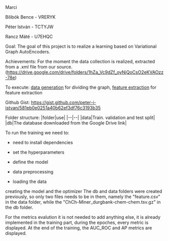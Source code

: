 Marci

Bilibók Bence - VRERYK

Péter István - TCTYJW

Rancz Máté - U7EHQC

Goal: The goal of this project is to realize a learning based on Variational Graph AutoEncoders. 

Achievements: For the moment the data collection is realized, extracted from a .xml file from our source. 
(https://drive.google.com/drive/folders/1hZa_Vc9dZf_oyNjQoCsO2eKVAOzz-78e)

To execute: [data generation](data_generation.ipynb) for dividing the graph, [feature extraction](creating_features.ipynb) for feature extraction

Github Gist: https://gist.github.com/peter-i-istvan/581eb0e0251a40b62ef3df76c3193b35

Folder structure:
|folder|use|
|--|--|
|data|Train. validation and test split|
|db|The database downloaded from the Google Drive link|

To run the training we need to:

- need to install dependencies

- set the hyperparameters

- define the model

- data preprocessing

- loading the data

creating the model and the optimizer
The db and data folders were created previously, so only two files needs to be in them, namely the "feature.csv" in the data folder, while the "ChCh-Miner_durgbank-chem-chem.tsv.gz" in the db folder.

For the metrics evalution it is not needed to add anything else, it is already implemented in the training part, during the epoches, every metric is displayed. At the end of the training, the AUC_ROC and AP metrics are displayed.
